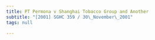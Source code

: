 ```yaml
---
title: PT Permona v Shanghai Tobacco Group and Another
subtitle: "[2001] SGHC 359 / 30\_November\_2001"
tags: null

---
```


